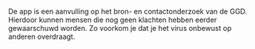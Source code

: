 De app is een aanvulling op het bron- en contactonderzoek van de GGD. Hierdoor kunnen mensen die nog geen klachten hebben eerder gewaarschuwd worden. Zo voorkom je dat je het virus onbewust op anderen overdraagt.
 